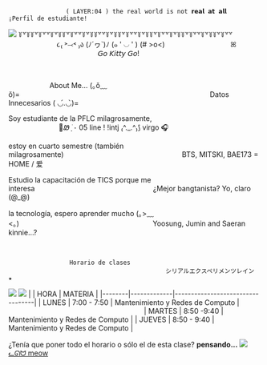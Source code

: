 
                    ( LAYER:04 ) the real world is not 𝗿𝗲𝗮𝗹 𝗮𝘁 𝗮𝗹𝗹                     ¡Perfil de estudiante!
 ![](https://p81.cooltext.com/Rendered/Cool%20Text%20-%20BIENVENIDOS%20404722142768641.png)
꒦꒷꒦꒦꒷꒦꒷꒷꒦꒷꒦꒦꒷꒦꒷꒷꒦꒷꒦꒦꒷꒷꒦꒷꒦꒦꒷꒦꒷꒷꒦꒷꒦꒦꒷꒦꒷꒷꒦꒷꒦꒦꒷꒦꒷꒷꒦꒷꒦꒦꒷꒦꒷꒷
⠀⠀⠀⠀⠀⠀⠀⠀⠀
૮₍ ˃⤙˂ ₎ა (ﾉ´ヮ`)ﾉ (๑ ' ◡ ' ) (# >o<)   ⠀⠀⠀⠀⠀⠀⠀⠀⠀⠀⠀⠀  ꕤ   ⠀⠀⠀⠀⠀⠀⠀⠀⠀⠀⠀⠀⠀⠀⠀⠀⠀   𝘎𝘰 𝘒𝘪𝘵𝘵𝘺 𝘎𝘰!

⠀⠀⠀

⠀⠀⠀⠀⠀⠀⠀⠀About Me... (｡ŏ﹏ŏ)=⠀⠀⠀⠀⠀⠀⠀⠀⠀⠀⠀⠀⠀⠀⠀⠀⠀⠀⠀⠀⠀⠀⠀⠀⠀⠀⠀⠀⠀⠀⠀⠀⠀⠀⠀⠀⠀Datos Innecesarios ( ◡́.◡̀)=

Soy estudiante de la PFLC milagrosamente,⠀⠀⠀⠀⠀⠀⠀⠀⠀⠀⠀    ⠀⠀⠀⠀⠀⠀⠀   ⠀⠀⠀⠀⠀⠀⠀     ⠀⠀       🍓Ꮺ ָ࣪ ۰ 05 line ! !intj ₍^._.^₎⟆ virgo 🎧

estoy en cuarto semestre (también milagrosamente)⠀⠀⠀⠀⠀⠀⠀⠀⠀⠀⠀⠀⠀⠀⠀⠀⠀⠀⠀⠀⠀⠀⠀BTS, MITSKI, BAE173 = HOME / 爱

Estudio la capacitación de TICS porque me interesa⠀⠀⠀⠀⠀⠀⠀⠀⠀⠀⠀⠀⠀⠀⠀⠀⠀⠀⠀⠀⠀⠀⠀¿Mejor bangtanista? Yo, claro (@_@)      

la tecnología, espero aprender mucho (｡>﹏<｡)⠀⠀⠀⠀⠀⠀⠀⠀⠀⠀⠀⠀⠀⠀⠀⠀⠀⠀⠀⠀⠀⠀⠀⠀⠀⠀Yoosung, Jumin and Saeran kinnie...?
⠀⠀⠀⠀⠀⠀⠀⠀⠀


⠀⠀⠀⠀⠀⠀⠀⠀⠀




                     Horario de clases ⠀⠀⠀⠀⠀⠀⠀⠀⠀⠀⠀⠀⠀⠀⠀⠀⠀⠀⠀⠀⠀⠀⠀⠀⠀⠀⠀⠀⠀⠀⠀⠀⠀⠀⠀⠀シリアルエクスペリメンツレイン ★
![](https://64.media.tumblr.com/f631b5953891d5610fa608105e097000/9b7e48066ed0b2cc-2c/s400x600/70a714be14902a56251acacc28be107f81aea8c7.gifv)  ![](https://64.media.tumblr.com/f631b5953891d5610fa608105e097000/9b7e48066ed0b2cc-2c/s400x600/70a714be14902a56251acacc28be107f81aea8c7.gifv)
|        | HORA        | MATERIA                          |
|--------|-------------|----------------------------------|
| LUNES  | 7:00 - 7:50 | Mantenimiento y Redes de Computo |⠀⠀⠀⠀⠀⠀⠀⠀⠀⠀⠀⠀⠀⠀⠀⠀⠀⠀⠀⠀⠀⠀⠀⠀⠀⠀ 
| MARTES | 8:50 -9:40  | Mantenimiento y Redes de Computo |
| JUEVES | 8:50 - 9:40 | Mantenimiento y Redes de Computo |

¿Tenía que poner todo el horario o sólo el de esta clase? **pensando...**  ![](https://64.media.tumblr.com/631f90749e53ed1a404c5f7931536f8f/c4e3e555dfb36ea3-9d/s400x600/69c62d9d7104d340560bab29129443db72aba5cd.gifv)
[ᓚᘏᗢ meow](https://open.spotify.com/playlist/5x82AiWp7UYFiQStetvRqn?si=f4ee93d4ab444ea2)
